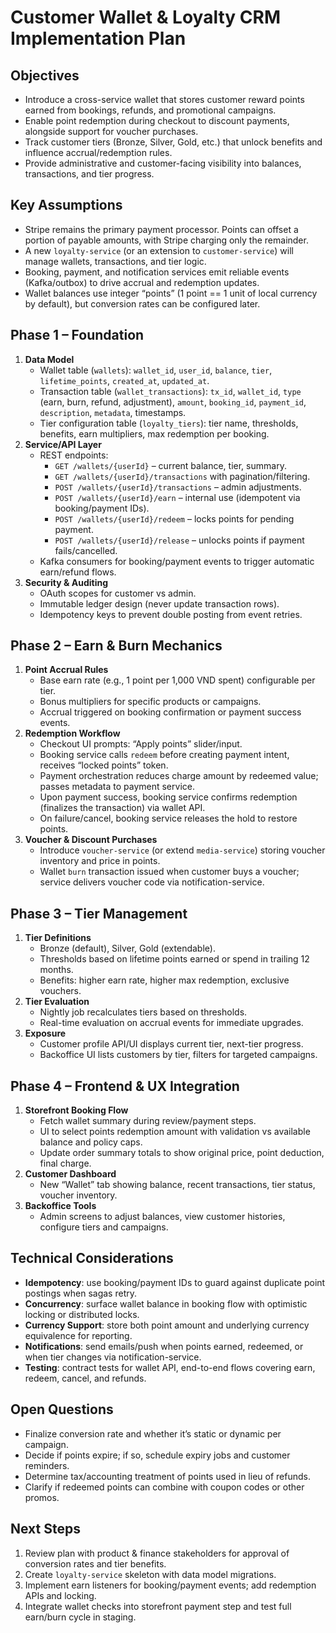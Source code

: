 # Customer Wallet & Loyalty CRM Implementation Plan

## Objectives
- Introduce a cross-service wallet that stores customer reward points earned from bookings, refunds, and promotional campaigns.
- Enable point redemption during checkout to discount payments, alongside support for voucher purchases.
- Track customer tiers (Bronze, Silver, Gold, etc.) that unlock benefits and influence accrual/redemption rules.
- Provide administrative and customer-facing visibility into balances, transactions, and tier progress.

## Key Assumptions
- Stripe remains the primary payment processor. Points can offset a portion of payable amounts, with Stripe charging only the remainder.
- A new `loyalty-service` (or an extension to `customer-service`) will manage wallets, transactions, and tier logic.
- Booking, payment, and notification services emit reliable events (Kafka/outbox) to drive accrual and redemption updates.
- Wallet balances use integer “points” (1 point == 1 unit of local currency by default), but conversion rates can be configured later.

## Phase 1 – Foundation
1. **Data Model**
   - Wallet table (`wallets`): `wallet_id`, `user_id`, `balance`, `tier`, `lifetime_points`, `created_at`, `updated_at`.
   - Transaction table (`wallet_transactions`): `tx_id`, `wallet_id`, `type` (earn, burn, refund, adjustment), `amount`, `booking_id`, `payment_id`, `description`, `metadata`, timestamps.
   - Tier configuration table (`loyalty_tiers`): tier name, thresholds, benefits, earn multipliers, max redemption per booking.
2. **Service/API Layer**
   - REST endpoints:
     - `GET /wallets/{userId}` – current balance, tier, summary.
     - `GET /wallets/{userId}/transactions` with pagination/filtering.
     - `POST /wallets/{userId}/transactions` – admin adjustments.
     - `POST /wallets/{userId}/earn` – internal use (idempotent via booking/payment IDs).
     - `POST /wallets/{userId}/redeem` – locks points for pending payment.
     - `POST /wallets/{userId}/release` – unlocks points if payment fails/cancelled.
   - Kafka consumers for booking/payment events to trigger automatic earn/refund flows.
3. **Security & Auditing**
   - OAuth scopes for customer vs admin.
   - Immutable ledger design (never update transaction rows).
   - Idempotency keys to prevent double posting from event retries.

## Phase 2 – Earn & Burn Mechanics
1. **Point Accrual Rules**
   - Base earn rate (e.g., 1 point per 1,000 VND spent) configurable per tier.
   - Bonus multipliers for specific products or campaigns.
   - Accrual triggered on booking confirmation or payment success events.
2. **Redemption Workflow**
   - Checkout UI prompts: “Apply points” slider/input.
   - Booking service calls `redeem` before creating payment intent, receives “locked points” token.
   - Payment orchestration reduces charge amount by redeemed value; passes metadata to payment service.
   - Upon payment success, booking service confirms redemption (finalizes the transaction) via wallet API.
   - On failure/cancel, booking service releases the hold to restore points.
3. **Voucher & Discount Purchases**
   - Introduce `voucher-service` (or extend `media-service`) storing voucher inventory and price in points.
   - Wallet `burn` transaction issued when customer buys a voucher; service delivers voucher code via notification-service.

## Phase 3 – Tier Management
1. **Tier Definitions**
   - Bronze (default), Silver, Gold (extendable).
   - Thresholds based on lifetime points earned or spend in trailing 12 months.
   - Benefits: higher earn rate, higher max redemption, exclusive vouchers.
2. **Tier Evaluation**
   - Nightly job recalculates tiers based on thresholds.
   - Real-time evaluation on accrual events for immediate upgrades.
3. **Exposure**
   - Customer profile API/UI displays current tier, next-tier progress.
   - Backoffice UI lists customers by tier, filters for targeted campaigns.

## Phase 4 – Frontend & UX Integration
1. **Storefront Booking Flow**
   - Fetch wallet summary during review/payment steps.
   - UI to select points redemption amount with validation vs available balance and policy caps.
   - Update order summary totals to show original price, point deduction, final charge.
2. **Customer Dashboard**
   - New “Wallet” tab showing balance, recent transactions, tier status, voucher inventory.
3. **Backoffice Tools**
   - Admin screens to adjust balances, view customer histories, configure tiers and campaigns.

## Technical Considerations
- **Idempotency**: use booking/payment IDs to guard against duplicate point postings when sagas retry.
- **Concurrency**: surface wallet balance in booking flow with optimistic locking or distributed locks.
- **Currency Support**: store both point amount and underlying currency equivalence for reporting.
- **Notifications**: send emails/push when points earned, redeemed, or when tier changes via notification-service.
- **Testing**: contract tests for wallet API, end-to-end flows covering earn, redeem, cancel, and refunds.

## Open Questions
- Finalize conversion rate and whether it’s static or dynamic per campaign.
- Decide if points expire; if so, schedule expiry jobs and customer reminders.
- Determine tax/accounting treatment of points used in lieu of refunds.
- Clarify if redeemed points can combine with coupon codes or other promos.

## Next Steps
1. Review plan with product & finance stakeholders for approval of conversion rates and tier benefits.
2. Create `loyalty-service` skeleton with data model migrations.
3. Implement earn listeners for booking/payment events; add redemption APIs and locking.
4. Integrate wallet checks into storefront payment step and test full earn/burn cycle in staging.
